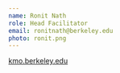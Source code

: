```yaml
---
name: Ronit Nath
role: Head Facilitator
email: ronitnath@berkeley.edu
photo: ronit.png
---
```

[kmo.berkeley.edu](kmo.berkeley.edu)

